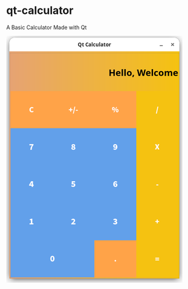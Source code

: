 # qt-calculator
A Basic Calculator Made with Qt


![alt text](https://github.com/virendracarpenter/Art/blob/main/qt-calculator/qt-ss.png?raw=true)
